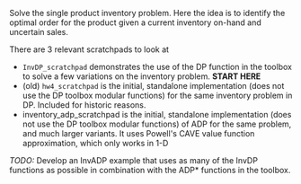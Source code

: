 Solve the single product inventory problem. Here the idea is to identify the optimal order for the product given a current inventory on-hand and uncertain sales.

There are 3 relevant scratchpads to look at
* `InvDP_scratchpad` demonstrates the use of the DP function in the toolbox to solve a few variations on the inventory problem. **START HERE**
* (old) `hw4_scratchpad` is the initial, standalone implementation (does not use the DP toolbox modular functions) for the same inventory problem in DP. Included for historic reasons.
* inventory_adp_scratchpad is the initial, standalone implementation (does not use the DP toolbox modular functions) of ADP for the same problem, and much larger variants. It uses Powell's CAVE value function approximation, which only works in 1-D

_TODO:_ Develop an InvADP example that uses as many of the InvDP functions as possible in combination with the ADP* functions in the toolbox.


